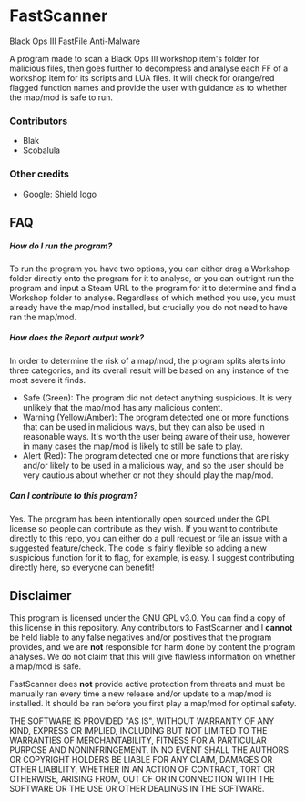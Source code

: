 # FastScanner
Black Ops III FastFile Anti-Malware

A program made to scan a Black Ops III workshop item's folder for malicious files, then goes further to decompress and analyse each FF of a workshop item for its scripts and LUA files. It will check for orange/red flagged function names and provide the user with guidance as to whether the map/mod is safe to run.

### Contributors
- Blak
- Scobalula

### Other credits
- Google: Shield logo

## FAQ
##### How do I run the program?
To run the program you have two options, you can either drag a Workshop folder directly onto the program for it to analyse, or you can outright run the program and input a Steam URL to the program for it to determine and find a Workshop folder to analyse. Regardless of which method you use, you must already have the map/mod installed, but crucially you do not need to have ran the map/mod.

##### How does the Report output work?
In order to determine the risk of a map/mod, the program splits alerts into three categories, and its overall result will be based on any instance of the most severe it finds.
* Safe (Green): The program did not detect anything suspicious. It is very unlikely that the map/mod has any malicious content.
* Warning (Yellow/Amber): The program detected one or more functions that can be used in malicious ways, but they can also be used in reasonable ways. It's worth the user being aware of their use, however in many cases the map/mod is likely to still be safe to play.
* Alert (Red): The program detected one or more functions that are risky and/or likely to be used in a malicious way, and so the user should be very cautious about whether or not they should play the map/mod.

##### Can I contribute to this program?
Yes. The program has been intentionally open sourced under the GPL license so people can contribute as they wish. If you want to contribute directly to this repo, you can either do a pull request or file an issue with a suggested feature/check. The code is fairly flexible so adding a new suspicious function for it to flag, for example, is easy. I suggest contributing directly here, so everyone can benefit!

## Disclaimer
This program is licensed under the GNU GPL v3.0. You can find a copy of this license in this repository. Any contributors to FastScanner and I **cannot** be held liable to any false negatives and/or positives that the program provides, and we are **not** responsible for harm done by content the program analyses. We do not claim that this will give flawless information on whether a map/mod is safe.

FastScanner does **not** provide active protection from threats and must be manually ran every time a new release and/or update to a map/mod is installed. It should be ran before you first play a map/mod for optimal safety.

THE SOFTWARE IS PROVIDED "AS IS", WITHOUT WARRANTY OF ANY KIND, EXPRESS OR IMPLIED, INCLUDING BUT NOT LIMITED TO THE WARRANTIES OF MERCHANTABILITY, FITNESS FOR A PARTICULAR PURPOSE AND NONINFRINGEMENT. IN NO EVENT SHALL THE AUTHORS OR COPYRIGHT HOLDERS BE LIABLE FOR ANY CLAIM, DAMAGES OR OTHER LIABILITY, WHETHER IN AN ACTION OF CONTRACT, TORT OR OTHERWISE, ARISING FROM, OUT OF OR IN CONNECTION WITH THE SOFTWARE OR THE USE OR OTHER DEALINGS IN THE SOFTWARE.

